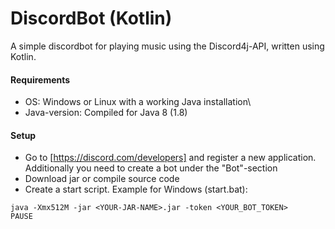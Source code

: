# DiscordBot (Kotlin)
A simple discordbot for playing music using the Discord4j-API, written using Kotlin.

#### Requirements
* OS: Windows or Linux with a working Java installation\
* Java-version: Compiled for Java 8 (1.8)

#### Setup
* Go to [https://discord.com/developers] and register a new application. Additionally you need to create a bot under the "Bot"-section
* Download jar or compile source code
* Create a start script. Example for Windows (start.bat):
```
java -Xmx512M -jar <YOUR-JAR-NAME>.jar -token <YOUR_BOT_TOKEN>
PAUSE
```



[https://discord.com/developers]: https://discordapp.com/developers
